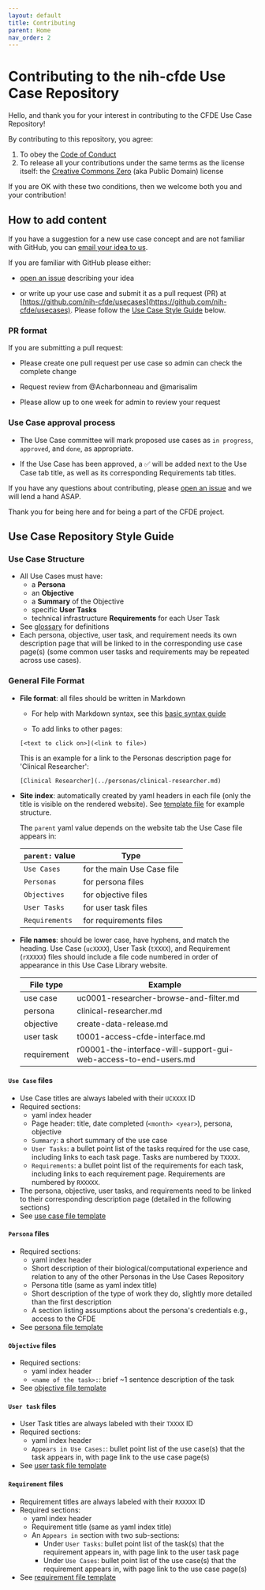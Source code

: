 ```yaml
---
layout: default
title: Contributing
parent: Home
nav_order: 2
---
```


# Contributing to the nih-cfde Use Case Repository

Hello, and thank you for your interest in contributing to the CFDE Use Case Repository!

By contributing to this repository, you agree:

1.  To obey the [Code of Conduct](./CODEOFCONDUCT.md)
2.  To release all your contributions under the same terms as the license itself: the [Creative Commons Zero](./LICENSE.md) (aka Public Domain) license

If you are OK with these two conditions, then we welcome both you and your contribution!

## How to add content

If you have a suggestion for a new use case concept and are not familiar with GitHub, you can [email your idea to us](mailto:autohelp+int+851+6545985337373134556@CFDE.groups.io).

If you are familiar with GitHub please either:

  - [open an issue](https://github.com/nih-cfde/usecases/issues/new) describing your idea
  
  - or write up your use case and submit it as a pull request (PR) at [https://github.com/nih-cfde/usecases](https://github.com/nih-cfde/usecases). Please follow the [Use Case Style Guide](#usecasestyle) below.

### PR format
If you are submitting a pull request:

- Please create one pull request per use case so admin can check the complete change

- Request review from @Acharbonneau and @marisalim

- Please allow up to one week for admin to review your request

### Use Case approval process
- The Use Case committee will mark proposed use cases as `in progress`, `approved`, and `done`, as appropriate.
  
- If the Use Case has been approved, a &#x2705; will be added next to the Use Case tab title, as well as its corresponding Requirements tab titles.

If you have any questions about contributing, please [open an issue](https://github.com/nih-cfde/usecases/issues/new) and we will lend a hand ASAP.

Thank you for being here and for being a part of the CFDE project.

## Use Case Repository Style Guide <a name="usecasestyle"></a>

### Use Case Structure
- All Use Cases must have:
    - a **Persona**
    - an **Objective**
    - a **Summary** of the Objective
    - specific **User Tasks**
    - technical infrastructure **Requirements** for each User Task
- See [glossary](./glossary.md) for definitions
- Each persona, objective, user task, and requirement needs its own description page that will be linked to in the corresponding use case page(s) (some common user tasks and requirements may be repeated across use cases).

### General File Format

- **File format**: all files should be written in Markdown

    - For help with Markdown syntax, see this [basic syntax guide](https://www.markdownguide.org/basic-syntax/)
  
    - To add links to other pages:
    
    ```
    [<text to click on>](<link to file>)
    ```
    
    This is an example for a link to the Personas description page for 'Clinical Researcher':
    
    ```
    [Clinical Researcher](../personas/clinical-researcher.md)
    ```
    
- **Site index**: automatically created by yaml headers in each file (only the title is visible on the rendered website). See [template file](https://github.com/nih-cfde/usecases/tree/StyleGuide/docs/template_files) for example structure.

  The `parent` yaml value depends on the website tab the Use Case file appears in:
  
  `parent:` value | Type
  --- | ---
  `Use Cases` | for the main Use Case file
  `Personas` | for persona files
  `Objectives` | for objective files
  `User Tasks` | for user task files
  `Requirements` | for requirements files
  
- **File names**: should be lower case, have hyphens, and match the heading. Use Case (`ucXXXX`), User Task (`tXXXX`), and Requirement (`rXXXXX`) files should include a file code numbered in order of appearance in this Use Case Library website.

   File type | Example
   --- | ---
   use case | uc0001-researcher-browse-and-filter.md
   persona | clinical-researcher.md
   objective | create-data-release.md
   user task | t0001-access-cfde-interface.md
   requirement | r00001-the-interface-will-support-gui-web-access-to-end-users.md

#### `Use Case` files
- Use Case titles are always labeled with their `UCXXXX` ID
- Required sections:
    - yaml index header
    - Page header: title, date completed (`<month> <year>`), persona, objective
    - `Summary`: a short summary of the use case
    - `User Tasks`: a bullet point list of the tasks required for the use case, including links to each task page. Tasks are numbered by `TXXXX`.
    - `Requirements`: a bullet point list of the requirements for each task, including links to each requirement page. Requirements are numbered by `RXXXXX`.
- The persona, objective, user tasks, and requirements need to be linked to their corresponding description page (detailed in the following sections)
- See [use case file template](https://github.com/nih-cfde/usecases/blob/StyleGuide/docs/template_files/use-case-template.md)

#### `Persona` files
- Required sections:
    - yaml index header
    - Short description of their biological/computational experience and relation to any of the other Personas in the Use Cases Repository
    - Persona title (same as yaml index title)
    - Short description of the type of work they do, slightly more detailed than the first description
    - A section listing assumptions about the persona's credentials e.g., access to the CFDE
- See [persona file template](https://github.com/nih-cfde/usecases/blob/StyleGuide/docs/template_files/persona-template.md)

#### `Objective` files
- Required sections:
    - yaml index header
    - `<name of the task>:`: brief ~1 sentence description of the task
- See [objective file template](https://github.com/nih-cfde/usecases/blob/StyleGuide/docs/template_files/objective-template.md)

#### `User task` files
- User Task titles are always labeled with their `TXXXX` ID
- Required sections:
    - yaml index header
    - `Appears in Use Cases:`: bullet point list of the use case(s) that the task appears in, with page link to the use case page(s)
- See [user task file template](https://github.com/nih-cfde/usecases/blob/StyleGuide/docs/template_files/user-task-template.md)

#### `Requirement` files
- Requirement titles are always labeled with their `RXXXXX` ID
- Required sections:
    - yaml index header
    - Requirement title (same as yaml index title)
    - An `Appears in` section with two sub-sections:
      - Under `User Tasks`: bullet point list of the task(s) that the requirement appears in, with page link to the user task page
      - Under `Use Cases`: bullet point list of the use case(s) that the requirement appears in, with page link to the use case page(s)
- See [requirement file template](https://github.com/nih-cfde/usecases/blob/StyleGuide/docs/template_files/requirement-template.md)
